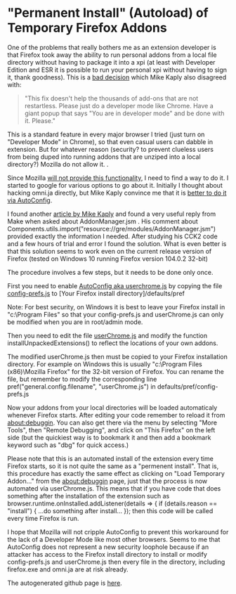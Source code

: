 # "Permanent Install" (Autoload) of Temporary Firefox Addons

One of the problems that really bothers me as an extension developer is that Firefox took away the ability to run personal addons from a local file directory without having to package it into a xpi (at least with Developer Edition and ESR it is possible to run your personal xpi without having to sign it, thank goodness).  This is a [bad decision](https://blog.mozilla.org/addons/2015/12/23/loading-temporary-add-ons/) which Mike Kaply also disagreed with: 
> "This fix doesn't help the thousands of add-ons that are not restartless.  Please just do a developer mode like Chrome.  Have a giant popup that says "You are in developer mode" and be done with it. Please."

This is a standard feature in every major browser I tried (just turn on "Developer Mode" in Chrome), so that even casual users can dabble in extension.  But for whatever reason (security? to prevent clueless users from being duped into running addons that are unziped into a local directory?) Mozilla do not allow it. .

Since Mozilla [will not provide this functionality](https://bugzilla.mozilla.org/show_bug.cgi?id=1309288#c25), I need to find a way to do it.  I started to google for various options to go about it. Initially I thought about hacking omni.ja directly, but Mike Kaply convince me that it is [better to do it via AutoConfig](https://mike.kaply.com/2013/05/06/dont-unpack-and-repack-omni-jar/).

I found another [article by Mike Kaply](https://mike.kaply.com/2012/03/22/customizing-firefox-advanced-autoconfig-files) and found a very useful reply from Make when asked about AddonManager.jsm . His comment about Components.utils.import("resource://gre/modules/AddonManager.jsm") provided exactly the information I needed.  After studying his CCK2 code and a few hours of trial and error I found the solution.  What is even better is that this solution seems to work even on the current release version of Firefox (tested on Windows 10 running Firefox version 104.0.2 32-bit)

The procedure involves a few steps, but it needs to be done only once.

First you need to enable [AutoConfig aka userchrome.js](https://www.userchrome.org/what-is-userchrome-js.html) by copying the file [config-prefs.js](https://github.com/tsaost/autoload-temporary-addon/blob/main/config-prefs.js) to [Your Firefox install directory]/defaults/pref

Note: For best security, on Windows it is best to leave your Firefox install in "c:\Program Files" so that your config-prefs.js and userChrome.js can only be modified when you are in root/admin mode.

Then you need to edit the file [userChrome.js](https://github.com/tsaost/autoload-temporary-addon/blob/main/userChrome.js) and modify the function installUnpackedExtensions() to reflect the locations of your own addons.

The modified userChrome.js then must be copied to your Firefox installation directory.  For example on Windows this is usually "c:\Program Files (x86)\Mozilla Firefox" for the 32-bit version of Firefox.  You can rename the file, but remember to modify the corresponding line pref("general.config.filename", "userChrome.js") in defaults/pref/config-prefs.js

Now your addons from your local directories will be loaded automaticaly whenever Firefox starts.  After editing your code remember to reload it from [about:debuggin](about:debugging#/runtime/this-firefox). You can also get there via the menu by selecting "More Tools", then "Remote Debugging", and click on "This Firefox" on the left side (but the quickiest way is to bookmark it and then add a bookmark keyword such as "dbg" for quick access.)

Please note that this is an automated install of the extension every time Firefox starts, so it is not quite the same as a "permenent install".  That is, this procedure has exactly the same effect as clicking on "Load Temporary Addon..." from the [about:debuggin](about:debugging#/runtime/this-firefox) page, just that the process is now automated via userChrome.js.  This means that if you have code that does something after the installation of the extension such as browser.runtime.onInstalled.addListener(details => { if (details.reason == "install") { ...do something after install... }); then this code will be called every time Firefox is run. 

I hope that Mozilla will not cripple AutoConfig to prevent this workaround for the lack of a Developer Mode like most other browsers.  Seems to me that AutoConfig does not represent a new security loophole because if an attacker has access to the Firefox install directory to install or modify config-prefs.js and userChrome.js then every file in the directory, including firefox.exe and omni.ja are at risk already.

The autogenerated github page is [here](https://tsaost.github.io/autoload-temporary-addon/).
